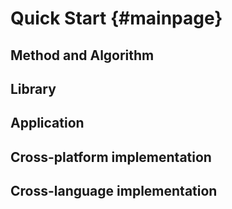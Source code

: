 # Quick Start                         {#mainpage}


## Method and Algorithm

## Library

## Application

## Cross-platform implementation

## Cross-language implementation